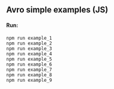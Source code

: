 ## Avro simple examples (JS)

#### Run:

```
npm run example_1
npm run example_2
npm run example_3
npm run example_4
npm run example_5
npm run example_6
npm run example_7
npm run example_8
npm run example_9
```

